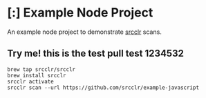 # [:] Example Node Project

An example node project to demonstrate [srcclr](https://www.srcclr.com) scans.


## Try me! this is the test pull test 1234532


```
brew tap srcclr/srcclr
brew install srcclr
srcclr activate
srcclr scan --url https://github.com/srcclr/example-javascript
```
